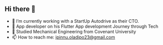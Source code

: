 ## Hi there 👋

- 🔭 I’m currently working with a StartUp Autodrive as their CTO.
- 🌱 App developer on his Flutter App development Journey through Tech
- 👯 Studied Mechanical Engineering from Covenant University 
- 📫 How to reach me:  ipinnu.oladipo23@gmail.com
<!--
**ipinnu/ipinnu** is a ✨ _special_ ✨ repository because its `README.md` (this file) appears on your GitHub profile.





Here are some ideas to get you started:


- 🤔 I’m looking for help with ...
- 💬 Ask me about ...

- 😄 Pronouns: ...
- ⚡ Fun fact: ...
-->
